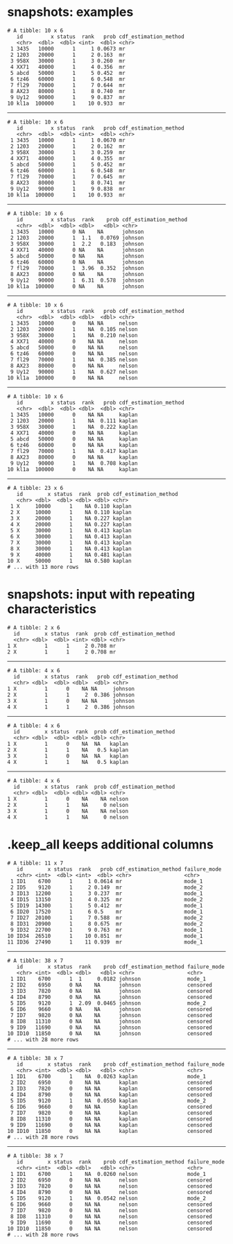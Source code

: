 # snapshots: examples

    # A tibble: 10 x 6
       id         x status  rank   prob cdf_estimation_method
       <chr>  <dbl>  <dbl> <int>  <dbl> <chr>                
     1 3435   10000      1     1 0.0673 mr                   
     2 1203   20000      1     2 0.163  mr                   
     3 958X   30000      1     3 0.260  mr                   
     4 XX71   40000      1     4 0.356  mr                   
     5 abcd   50000      1     5 0.452  mr                   
     6 tz46   60000      1     6 0.548  mr                   
     7 fl29   70000      1     7 0.644  mr                   
     8 AX23   80000      1     8 0.740  mr                   
     9 Uy12   90000      1     9 0.837  mr                   
    10 kl1a  100000      1    10 0.933  mr                   

---

    # A tibble: 10 x 6
       id         x status  rank   prob cdf_estimation_method
       <chr>  <dbl>  <dbl> <int>  <dbl> <chr>                
     1 3435   10000      1     1 0.0670 mr                   
     2 1203   20000      1     2 0.162  mr                   
     3 958X   30000      1     3 0.259  mr                   
     4 XX71   40000      1     4 0.355  mr                   
     5 abcd   50000      1     5 0.452  mr                   
     6 tz46   60000      1     6 0.548  mr                   
     7 fl29   70000      1     7 0.645  mr                   
     8 AX23   80000      1     8 0.741  mr                   
     9 Uy12   90000      1     9 0.838  mr                   
    10 kl1a  100000      1    10 0.933  mr                   

---

    # A tibble: 10 x 6
       id         x status  rank    prob cdf_estimation_method
       <chr>  <dbl>  <dbl> <dbl>   <dbl> <chr>                
     1 3435   10000      0 NA    NA      johnson              
     2 1203   20000      1  1.1   0.0769 johnson              
     3 958X   30000      1  2.2   0.183  johnson              
     4 XX71   40000      0 NA    NA      johnson              
     5 abcd   50000      0 NA    NA      johnson              
     6 tz46   60000      0 NA    NA      johnson              
     7 fl29   70000      1  3.96  0.352  johnson              
     8 AX23   80000      0 NA    NA      johnson              
     9 Uy12   90000      1  6.31  0.578  johnson              
    10 kl1a  100000      0 NA    NA      johnson              

---

    # A tibble: 10 x 6
       id         x status  rank   prob cdf_estimation_method
       <chr>  <dbl>  <dbl> <dbl>  <dbl> <chr>                
     1 3435   10000      0    NA NA     nelson               
     2 1203   20000      1    NA  0.105 nelson               
     3 958X   30000      1    NA  0.210 nelson               
     4 XX71   40000      0    NA NA     nelson               
     5 abcd   50000      0    NA NA     nelson               
     6 tz46   60000      0    NA NA     nelson               
     7 fl29   70000      1    NA  0.385 nelson               
     8 AX23   80000      0    NA NA     nelson               
     9 Uy12   90000      1    NA  0.627 nelson               
    10 kl1a  100000      0    NA NA     nelson               

---

    # A tibble: 10 x 6
       id         x status  rank   prob cdf_estimation_method
       <chr>  <dbl>  <dbl> <dbl>  <dbl> <chr>                
     1 3435   10000      0    NA NA     kaplan               
     2 1203   20000      1    NA  0.111 kaplan               
     3 958X   30000      1    NA  0.222 kaplan               
     4 XX71   40000      0    NA NA     kaplan               
     5 abcd   50000      0    NA NA     kaplan               
     6 tz46   60000      0    NA NA     kaplan               
     7 fl29   70000      1    NA  0.417 kaplan               
     8 AX23   80000      0    NA NA     kaplan               
     9 Uy12   90000      1    NA  0.708 kaplan               
    10 kl1a  100000      0    NA NA     kaplan               

---

    # A tibble: 23 x 6
       id        x status  rank  prob cdf_estimation_method
       <chr> <dbl>  <dbl> <dbl> <dbl> <chr>                
     1 X     10000      1    NA 0.110 kaplan               
     2 X     10000      1    NA 0.110 kaplan               
     3 X     20000      1    NA 0.227 kaplan               
     4 X     20000      1    NA 0.227 kaplan               
     5 X     30000      1    NA 0.413 kaplan               
     6 X     30000      1    NA 0.413 kaplan               
     7 X     30000      1    NA 0.413 kaplan               
     8 X     30000      1    NA 0.413 kaplan               
     9 X     40000      1    NA 0.481 kaplan               
    10 X     50000      1    NA 0.580 kaplan               
    # ... with 13 more rows

# snapshots: input with repeating characteristics

    # A tibble: 2 x 6
      id        x status  rank  prob cdf_estimation_method
      <chr> <dbl>  <dbl> <int> <dbl> <chr>                
    1 X         1      1     2 0.708 mr                   
    2 X         1      1     2 0.708 mr                   

---

    # A tibble: 4 x 6
      id        x status  rank   prob cdf_estimation_method
      <chr> <dbl>  <dbl> <dbl>  <dbl> <chr>                
    1 X         1      0    NA NA     johnson              
    2 X         1      1     2  0.386 johnson              
    3 X         1      0    NA NA     johnson              
    4 X         1      1     2  0.386 johnson              

---

    # A tibble: 4 x 6
      id        x status  rank  prob cdf_estimation_method
      <chr> <dbl>  <dbl> <dbl> <dbl> <chr>                
    1 X         1      0    NA  NA   kaplan               
    2 X         1      1    NA   0.5 kaplan               
    3 X         1      0    NA  NA   kaplan               
    4 X         1      1    NA   0.5 kaplan               

---

    # A tibble: 4 x 6
      id        x status  rank  prob cdf_estimation_method
      <chr> <dbl>  <dbl> <dbl> <dbl> <chr>                
    1 X         1      0    NA    NA nelson               
    2 X         1      1    NA     0 nelson               
    3 X         1      0    NA    NA nelson               
    4 X         1      1    NA     0 nelson               

# .keep_all keeps additional columns

    # A tibble: 11 x 7
       id        x status  rank   prob cdf_estimation_method failure_mode
       <chr> <int>  <dbl> <int>  <dbl> <chr>                 <chr>       
     1 ID1    6700      1     1 0.0614 mr                    mode_1      
     2 ID5    9120      1     2 0.149  mr                    mode_2      
     3 ID13  12200      1     3 0.237  mr                    mode_1      
     4 ID15  13150      1     4 0.325  mr                    mode_2      
     5 ID19  14300      1     5 0.412  mr                    mode_1      
     6 ID20  17520      1     6 0.5    mr                    mode_1      
     7 ID27  20100      1     7 0.588  mr                    mode_2      
     8 ID31  20900      1     8 0.675  mr                    mode_2      
     9 ID32  22700      1     9 0.763  mr                    mode_1      
    10 ID34  26510      1    10 0.851  mr                    mode_1      
    11 ID36  27490      1    11 0.939  mr                    mode_1      

---

    # A tibble: 38 x 7
       id        x status  rank    prob cdf_estimation_method failure_mode
       <chr> <int>  <dbl> <dbl>   <dbl> <chr>                 <chr>       
     1 ID1    6700      1  1     0.0182 johnson               mode_1      
     2 ID2    6950      0 NA    NA      johnson               censored    
     3 ID3    7820      0 NA    NA      johnson               censored    
     4 ID4    8790      0 NA    NA      johnson               censored    
     5 ID5    9120      1  2.09  0.0465 johnson               mode_2      
     6 ID6    9660      0 NA    NA      johnson               censored    
     7 ID7    9820      0 NA    NA      johnson               censored    
     8 ID8   11310      0 NA    NA      johnson               censored    
     9 ID9   11690      0 NA    NA      johnson               censored    
    10 ID10  11850      0 NA    NA      johnson               censored    
    # ... with 28 more rows

---

    # A tibble: 38 x 7
       id        x status  rank    prob cdf_estimation_method failure_mode
       <chr> <int>  <dbl> <dbl>   <dbl> <chr>                 <chr>       
     1 ID1    6700      1    NA  0.0263 kaplan                mode_1      
     2 ID2    6950      0    NA NA      kaplan                censored    
     3 ID3    7820      0    NA NA      kaplan                censored    
     4 ID4    8790      0    NA NA      kaplan                censored    
     5 ID5    9120      1    NA  0.0550 kaplan                mode_2      
     6 ID6    9660      0    NA NA      kaplan                censored    
     7 ID7    9820      0    NA NA      kaplan                censored    
     8 ID8   11310      0    NA NA      kaplan                censored    
     9 ID9   11690      0    NA NA      kaplan                censored    
    10 ID10  11850      0    NA NA      kaplan                censored    
    # ... with 28 more rows

---

    # A tibble: 38 x 7
       id        x status  rank    prob cdf_estimation_method failure_mode
       <chr> <int>  <dbl> <dbl>   <dbl> <chr>                 <chr>       
     1 ID1    6700      1    NA  0.0260 nelson                mode_1      
     2 ID2    6950      0    NA NA      nelson                censored    
     3 ID3    7820      0    NA NA      nelson                censored    
     4 ID4    8790      0    NA NA      nelson                censored    
     5 ID5    9120      1    NA  0.0542 nelson                mode_2      
     6 ID6    9660      0    NA NA      nelson                censored    
     7 ID7    9820      0    NA NA      nelson                censored    
     8 ID8   11310      0    NA NA      nelson                censored    
     9 ID9   11690      0    NA NA      nelson                censored    
    10 ID10  11850      0    NA NA      nelson                censored    
    # ... with 28 more rows

